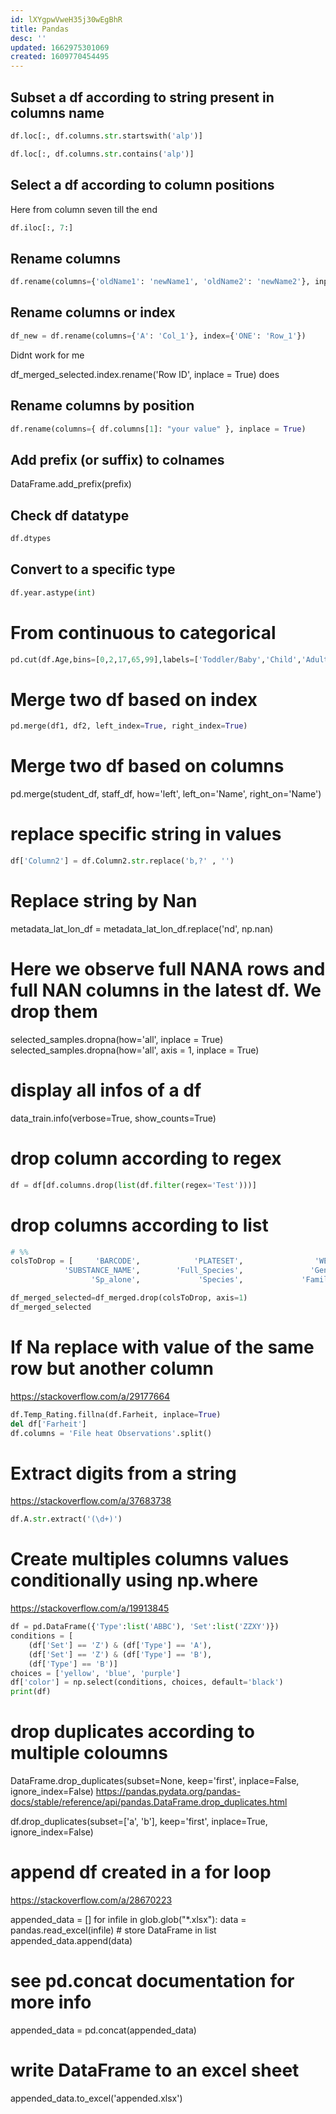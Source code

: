 ```yaml
---
id: lXYgpwVweH35j30wEgBhR
title: Pandas
desc: ''
updated: 1662975301069
created: 1609770454495
---
```


## Subset a df according to string present in columns name

```python
df.loc[:, df.columns.str.startswith('alp')]
```

```python
df.loc[:, df.columns.str.contains('alp')]
```
## Select a df according to column positions

Here from column seven till the end 

```python
df.iloc[:, 7:]
```


## Rename columns

```python
df.rename(columns={'oldName1': 'newName1', 'oldName2': 'newName2'}, inplace=True)
```


## Rename columns or index

```python
df_new = df.rename(columns={'A': 'Col_1'}, index={'ONE': 'Row_1'})
```

Didnt work for me

df_merged_selected.index.rename('Row ID', inplace = True)
 does
## Rename columns by position

```python
df.rename(columns={ df.columns[1]: "your value" }, inplace = True)
```

## Add prefix (or suffix) to colnames

DataFrame.add_prefix(prefix)



## Check df datatype

```python
df.dtypes
```

## Convert to a specific type

```python
df.year.astype(int)
```

# From continuous to categorical 

```python
pd.cut(df.Age,bins=[0,2,17,65,99],labels=['Toddler/Baby','Child','Adult','Elderly'])
```


# Merge two df based on index

```python
pd.merge(df1, df2, left_index=True, right_index=True)
```

# Merge two df based on columns


pd.merge(student_df, staff_df, how='left', left_on='Name', right_on='Name')



# replace specific string in values

```python
df['Column2'] = df.Column2.str.replace('b,?' , '')
```

# Replace string by Nan

metadata_lat_lon_df = metadata_lat_lon_df.replace('nd', np.nan)

# Here we observe full NANA rows and full NAN columns in the latest df. We drop them

selected_samples.dropna(how='all', inplace = True) 
selected_samples.dropna(how='all', axis = 1, inplace = True) 

# display all infos of a df

data_train.info(verbose=True, show_counts=True)





# drop column according to regex

```python
df = df[df.columns.drop(list(df.filter(regex='Test')))]
```

# drop columns according to list


```python
# %%
colsToDrop = [     'BARCODE',            'PLATESET',                'WELL',
            'SUBSTANCE_NAME',        'Full_Species',               'Genus',
                  'Sp_alone',             'Species',             'Famille']

df_merged_selected=df_merged.drop(colsToDrop, axis=1)
df_merged_selected

```


# If Na replace with value of the same row but another column

https://stackoverflow.com/a/29177664

```python
df.Temp_Rating.fillna(df.Farheit, inplace=True)
del df['Farheit']
df.columns = 'File heat Observations'.split()

```

# Extract digits from a string 

https://stackoverflow.com/a/37683738


```python
df.A.str.extract('(\d+)')
```

# Create multiples columns values conditionally using np.where
https://stackoverflow.com/a/19913845

```python
df = pd.DataFrame({'Type':list('ABBC'), 'Set':list('ZZXY')})
conditions = [
    (df['Set'] == 'Z') & (df['Type'] == 'A'),
    (df['Set'] == 'Z') & (df['Type'] == 'B'),
    (df['Type'] == 'B')]
choices = ['yellow', 'blue', 'purple']
df['color'] = np.select(conditions, choices, default='black')
print(df)

```
# drop duplicates according to multiple coloumns

DataFrame.drop_duplicates(subset=None, keep='first', inplace=False, ignore_index=False)
https://pandas.pydata.org/pandas-docs/stable/reference/api/pandas.DataFrame.drop_duplicates.html

df.drop_duplicates(subset=['a', 'b'], keep='first', inplace=True, ignore_index=False)

# append df created in a for loop 
https://stackoverflow.com/a/28670223


appended_data = []
for infile in glob.glob("*.xlsx"):
    data = pandas.read_excel(infile)
    # store DataFrame in list
    appended_data.append(data)
# see pd.concat documentation for more info
appended_data = pd.concat(appended_data)
# write DataFrame to an excel sheet 
appended_data.to_excel('appended.xlsx')

